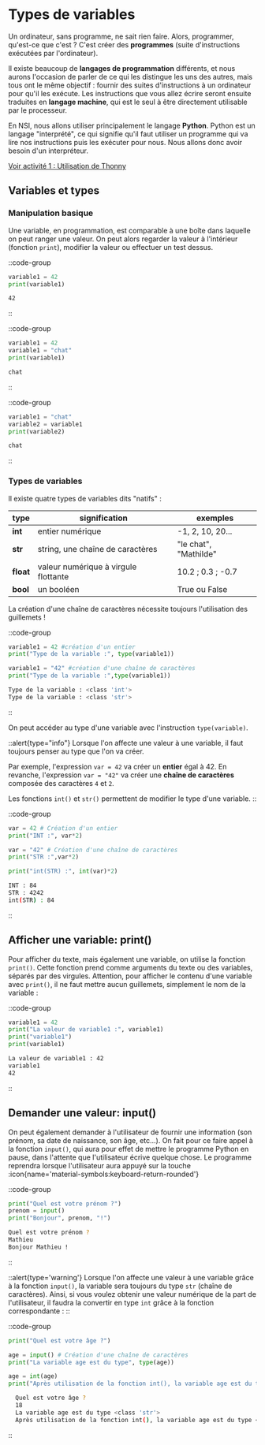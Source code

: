 # Types de variables

Un ordinateur, sans programme, ne sait rien faire.
Alors, programmer, qu'est-ce que c'est ? C'est créer des **programmes** (suite d'instructions exécutées par l'ordinateur).

Il existe beaucoup de **langages de programmation** différents, et nous aurons l'occasion de parler de ce qui les distingue les uns des autres, mais tous ont le même objectif : fournir des suites d'instructions à un ordinateur pour qu'il les exécute. Les instructions que vous allez écrire seront ensuite traduites en **langage machine**, qui est le seul à être directement utilisable par le processeur.

En NSI, nous allons utiliser principalement le langage **Python**.
Python est un langage "interprété", ce qui signifie qu'il faut utiliser un programme qui va lire nos instructions puis les exécuter pour nous. Nous allons donc avoir besoin d'un interpréteur.

[Voir activité 1 : Utilisation de Thonny]()

## Variables et types
### Manipulation basique
Une variable, en programmation, est comparable à une boîte dans laquelle on peut ranger une valeur. On peut alors regarder la valeur à l'intérieur (fonction `print`), modifier la valeur ou effectuer un test dessus.

::code-group
```python [exemple]
variable1 = 42
print(variable1)
```

```bash [résultat]
42
```
::

::code-group
```python [exemple]
variable1 = 42
variable1 = "chat"
print(variable1)
```

```bash [résultat]
chat
```
::

::code-group
```python [exemple]
variable1 = "chat"
variable2 = variable1
print(variable2)
```
```bash [résultat]
chat
```
::
### Types de variables

Il existe quatre types de variables dits "natifs" :

| type      | signification                        | exemples              |
|-----------|--------------------------------------|-----------------------|
| **int**   | entier numérique                     | -1, 2, 10, 20...      |
| **str**   | string, une chaîne de caractères     | "le chat", "Mathilde" |
| **float** | valeur numérique à virgule flottante | 10.2 ; 0.3 ; -0.7     |
| **bool**  | un booléen                           | True ou False         |

La création d'une chaîne de caractères nécessite toujours l'utilisation des guillemets !

::code-group
```python [exemple]
variable1 = 42 #création d'un entier
print("Type de la variable :", type(variable1))

variable1 = "42" #création d'une chaîne de caractères
print("Type de la variable :",type(variable1))
```

```bash [résultat]
Type de la variable : <class 'int'>
Type de la variable : <class 'str'>
```
::

On peut accéder au type d'une variable avec l'instruction `type(variable)`.

::alert{type="info"}
Lorsque l'on affecte une valeur à une variable, il faut toujours penser au type que l'on va créer.

Par exemple, l'expression `var = 42` va créer un **entier** égal à 42. En revanche, l'expression `var = "42"` va créer une **chaîne de caractères** composée des caractères `4` et `2`.

Les fonctions `int()` et `str()` permettent de modifier le type d'une variable.
::

::code-group
```python [exemple]
var = 42 # Création d'un entier
print("INT :", var*2)

var = "42" # Création d'une chaîne de caractères
print("STR :",var*2)

print("int(STR) :", int(var)*2)
```

```bash [résultat]
INT : 84
STR : 4242
int(STR) : 84
```
::

## Afficher une variable: print()
Pour afficher du texte, mais également une variable, on utilise la fonction `print()`. Cette fonction prend comme arguments du texte ou des variables, séparés par des virgules. Attention, pour afficher le contenu d'une variable avec `print()`, il ne faut mettre aucun guillemets, simplement le nom de la variable :

::code-group
```python [exemple]
variable1 = 42
print("La valeur de variable1 :", variable1)
print("variable1")
print(variable1)
```

```bash [résultat]
La valeur de variable1 : 42
variable1
42
```
::

## Demander une valeur: input()
On peut également demander à l'utilisateur de fournir une information (son prénom, sa date de naissance, son âge, etc...). On fait pour ce faire appel à la fonction `input()`, qui aura pour effet de mettre le programme Python en pause, dans l'attente que l'utilisateur écrive quelque chose. Le programme reprendra lorsque l'utilisateur aura appuyé sur la touche :icon{name='material-symbols:keyboard-return-rounded'} 

::code-group
```python [exemple]
print("Quel est votre prénom ?")
prenom = input()
print("Bonjour", prenom, "!")
```

```bash [résultat]
Quel est votre prénom ?
Mathieu
Bonjour Mathieu !
```
::

::alert{type='warning'}
Lorsque l'on affecte une valeur à une variable grâce à la fonction `input()`, la variable sera toujours du type `str` (chaîne de caractères). Ainsi, si vous voulez obtenir une valeur numérique de la part de l'utilisateur, il faudra la convertir en type `int` grâce à la fonction correspondante :
::

::code-group
```python [exemple]
print("Quel est votre âge ?")

age = input() # Création d'une chaîne de caractères
print("La variable age est du type", type(age))

age = int(age)
print("Après utilisation de la fonction int(), la variable age est du type", type(age))
```

```bash [résultat]
  Quel est votre âge ?
  18
  La variable age est du type <class 'str'>
  Après utilisation de la fonction int(), la variable age est du type <class 'int'>
```
::